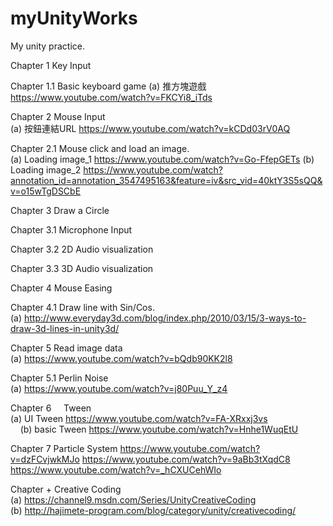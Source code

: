 # myUnityWorks
My unity practice.


Chapter 1      Key Input

Chapter 1.1    Basic keyboard game
	(a) 推方塊遊戲 https://www.youtube.com/watch?v=FKCYi8_iTds
	
Chapter 2      Mouse Input                   
	(a) 按鈕連結URL https://www.youtube.com/watch?v=kCDd03rV0AQ

Chapter 2.1    Mouse click and load an image.                    
	(a) Loading image_1 https://www.youtube.com/watch?v=Go-FfepGETs
	(b) Loading image_2 https://www.youtube.com/watch?annotation_id=annotation_3547495163&feature=iv&src_vid=40ktY3S5sQQ&v=o15wTgDSCbE

Chapter 3      Draw a Circle

Chapter 3.1    Microphone Input 

Chapter 3.2    2D Audio visualization

Chapter 3.3    3D Audio visualization

Chapter 4      Mouse Easing

Chapter 4.1    Draw line with Sin/Cos.                    
     (a) http://www.everyday3d.com/blog/index.php/2010/03/15/3-ways-to-draw-3d-lines-in-unity3d/            
     
Chapter 5      Read image data                    
     (a) https://www.youtube.com/watch?v=bQdb90KK2l8

Chapter 5.1    Perlin Noise                  
     (a) https://www.youtube.com/watch?v=j80Puu_Y_z4

Chapter 6      Tween       																
	(a) UI Tween	https://www.youtube.com/watch?v=FA-XRxxj3vs                          
	(b) basic Tween https://www.youtube.com/watch?v=Hnhe1WuqEtU

Chapter 7        Particle System
          https://www.youtube.com/watch?v=dzFCvjwkMJo
          https://www.youtube.com/watch?v=9aBb3tXqdC8
          https://www.youtube.com/watch?v=_hCXUCehWIo

Chapter +      Creative Coding               
     (a) https://channel9.msdn.com/Series/UnityCreativeCoding                        
     (b) http://hajimete-program.com/blog/category/unity/creativecoding/ 
 
